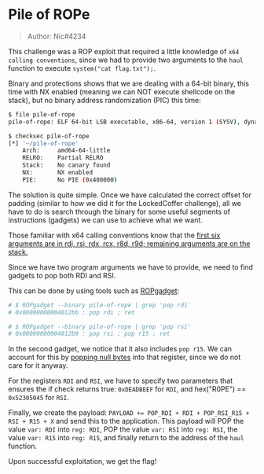 # Pile of ROPe
>Author: Nic#4234

This challenge was a ROP exploit that required a little knowledge of `x64 calling conventions`, since we had to provide two arguments to the `haul` function to execute `system("cat flag.txt");`.

Binary and protections shows that we are dealing with a 64-bit binary, this time with NX enabled (meaning we can NOT execute shellcode on the stack), but no binary address randomization (PIC) this time:
```sh
$ file pile-of-rope
pile-of-rope: ELF 64-bit LSB executable, x86-64, version 1 (SYSV), dynamically linked, interpreter /lib64/ld-linux-x86-64.so.2, BuildID[sha1]=6ab9b8d0980bea7f9cbbd96da45343297c5e2415, for GNU/Linux 3.2.0, not stripped

$ checksec pile-of-rope
[*] '~/pile-of-rope'
    Arch:     amd64-64-little
    RELRO:    Partial RELRO
    Stack:    No canary found
    NX:       NX enabled
    PIE:      No PIE (0x400000)
```

The solution is quite simple. Once we have calculated the correct offset for padding (similar to how we did it for the LockedCoffer challenge), all we have to do is search through the binary for some useful segments of instructions (gadgets) we can use to achieve what we want.

Those familiar with x64 calling conventions know that the [first six arguments are in rdi, rsi, rdx, rcx, r8d, r9d; remaining arguments are on the stack.](https://wiki.cdot.senecacollege.ca/wiki/X86_64_Register_and_Instruction_Quick_Start)

Since we have two program arguments we have to provide, we need to find gadgets to pop both RDI and RSI.

This can be done by using tools such as [ROPgadget]():
```sh
# $ ROPgadget --binary pile-of-rope | grep 'pop rdi'
# 0x00000000004012bb : pop rdi ; ret

# $ ROPgadget --binary pile-of-rope | grep 'pop rsi'
# 0x00000000004012b9 : pop rsi ; pop r15 ; ret
```

In the second gadget, we notice that it also includes `pop r15`. We can account for this by [popping null bytes](exploit.py#L46) into that register, since we do not care for it anyway.

For the registers `RDI` and `RSI`, we have to specify two parameters that ensures the if check returns true: `0xDEADBEEF` for `RDI`, and hex("R0PE") == `0x52305045` for `RSI`.

Finally, we create the payload: `PAYLOAD += POP_RDI + RDI + POP_RSI_R15 + RSI + R15 + X` and send this to the application. This payload will POP the value `var: RDI` into `reg: RDI`, POP the value `var: RSI` into `reg: RSI`, the value `var: R15` into `reg: R15`, and finally return to the address of the `haul` function.

Upon successful exploitation, we get the flag!

